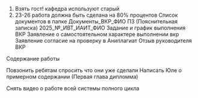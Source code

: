 1. Взять гост! кафедра используют старый
2. 23-26 работа должна быть сделана на 80% процентов
	   Список документов в папке Документы_ВКР_ФИО
	   ПЗ (Пояснительная записка) 2025_№_ИВТ_ИАИТ_ФИО
	   Задание и график выполнения ВКР
	   Заявление о самостоятельном характере выполнении вкр
	   Заявление согласие на проверку в Аниплагиат
	   Отзыв руководителя ВКР
	   
	   
Содержание работы

Повзонить ребятам спросить что они уже сделали 
Написать Юле о примерном содержании (Первая глава дипломма)

Снять видео о работе всей системы полного цикла
